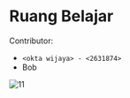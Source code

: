 # Ruang Belajar

Contributor:

- `<okta wijaya> - <2631874>`
- Bob

![11](https://user-images.githubusercontent.com/107865829/189476216-a8fc86c7-095a-4bb9-a47d-13d6b3742600.PNG)
